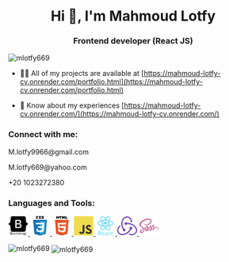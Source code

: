 <h1 align="center">Hi 👋, I'm Mahmoud Lotfy</h1>
<h3 align="center">Frontend developer (React JS)</h3>

<p align="left"> <img src="https://komarev.com/ghpvc/?username=mlotfy669&label=Profile%20views&color=0e75b6&style=flat" alt="mlotfy669" /> </p>

- 👨‍💻 All of my projects are available at [https://mahmoud-lotfy-cv.onrender.com/portfolio.html](https://mahmoud-lotfy-cv.onrender.com/portfolio.html)

- 📄 Know about my experiences [https://mahmoud-lotfy-cv.onrender.com/](https://mahmoud-lotfy-cv.onrender.com/)

<h3 align="left">Connect with me:</h3>
<p align="left">
	M.lotfy9966@gmail.com
</p>
<p align="left">
	M.lotfy669@yahoo.com
</p>
<p align="left">
	+20 1023272380
</p>

<h3 align="left">Languages and Tools:</h3>
<p align="left"> <a href="https://getbootstrap.com" target="_blank" rel="noreferrer"> <img src="https://raw.githubusercontent.com/devicons/devicon/master/icons/bootstrap/bootstrap-plain-wordmark.svg" alt="bootstrap" width="40" height="40"/> </a> <a href="https://www.w3schools.com/css/" target="_blank" rel="noreferrer"> <img src="https://raw.githubusercontent.com/devicons/devicon/master/icons/css3/css3-original-wordmark.svg" alt="css3" width="40" height="40"/> </a> <a href="https://www.w3.org/html/" target="_blank" rel="noreferrer"> <img src="https://raw.githubusercontent.com/devicons/devicon/master/icons/html5/html5-original-wordmark.svg" alt="html5" width="40" height="40"/> </a> <a href="https://developer.mozilla.org/en-US/docs/Web/JavaScript" target="_blank" rel="noreferrer"> <img src="https://raw.githubusercontent.com/devicons/devicon/master/icons/javascript/javascript-original.svg" alt="javascript" width="40" height="40"/> </a> <a href="https://reactjs.org/" target="_blank" rel="noreferrer"> <img src="https://raw.githubusercontent.com/devicons/devicon/master/icons/react/react-original-wordmark.svg" alt="react" width="40" height="40"/> </a> <a href="https://redux.js.org" target="_blank" rel="noreferrer"> <img src="https://raw.githubusercontent.com/devicons/devicon/master/icons/redux/redux-original.svg" alt="redux" width="40" height="40"/> </a> <a href="https://sass-lang.com" target="_blank" rel="noreferrer"> <img src="https://raw.githubusercontent.com/devicons/devicon/master/icons/sass/sass-original.svg" alt="sass" width="40" height="40"/> </a> </p>

<p><img align="left" src="https://github-readme-stats.vercel.app/api/top-langs?username=mlotfy669&show_icons=true&locale=en&layout=compact" alt="mlotfy669" /></p>

<p>&nbsp;<img align="center" src="https://github-readme-stats.vercel.app/api?username=mlotfy669&show_icons=true&locale=en" alt="mlotfy669" /></p>

